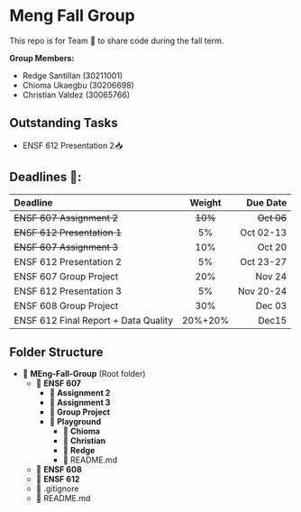 # Meng Fall Group

This repo is for Team 🍚 to share code during the fall term.

**Group Members:**

- Redge Santillan (30211001)
- Chioma Ukaegbu (30206698)
- Christian Valdez (30065766)

## Outstanding Tasks

- ENSF 612 Presentation 2📥

## Deadlines 📅:

| Deadline                             | Weight  |   Due Date |
| :----------------------------------- | :-----: | ---------: |
| ~~ENSF 607 Assignment 2~~            | ~~10%~~ | ~~Oct 06~~ |
| ~~ENSF 612 Presentation 1~~          |   5%    |  Oct 02-13 |
| ~~ENSF 607 Assignment 3~~            |   10%   |     Oct 20 |
| ENSF 612 Presentation 2              |   5%    |  Oct 23-27 |
| ENSF 607 Group Project               |   20%   |     Nov 24 |
| ENSF 612 Presentation 3              |   5%    |  Nov 20-24 |
| ENSF 608 Group Project               |   30%   |     Dec 03 |
| ENSF 612 Final Report + Data Quality | 20%+20% |      Dec15 |

## Folder Structure

- 📁 **MEng-Fall-Group** (Root folder)
  - 📁 **ENSF 607**
    - 📁 **Assignment 2**
    - 📁 **Assignment 3**
    - 📁 **Group Project**
    - 📁 **Playground**
      - 📁 **Chioma**
      - 📁 **Christian**
      - 📁 **Redge**
      - 📄 README.md
  - 📁 **ENSF 608**
  - 📁 **ENSF 612**
  - 📄 .gitignore
  - 📄 README.md
